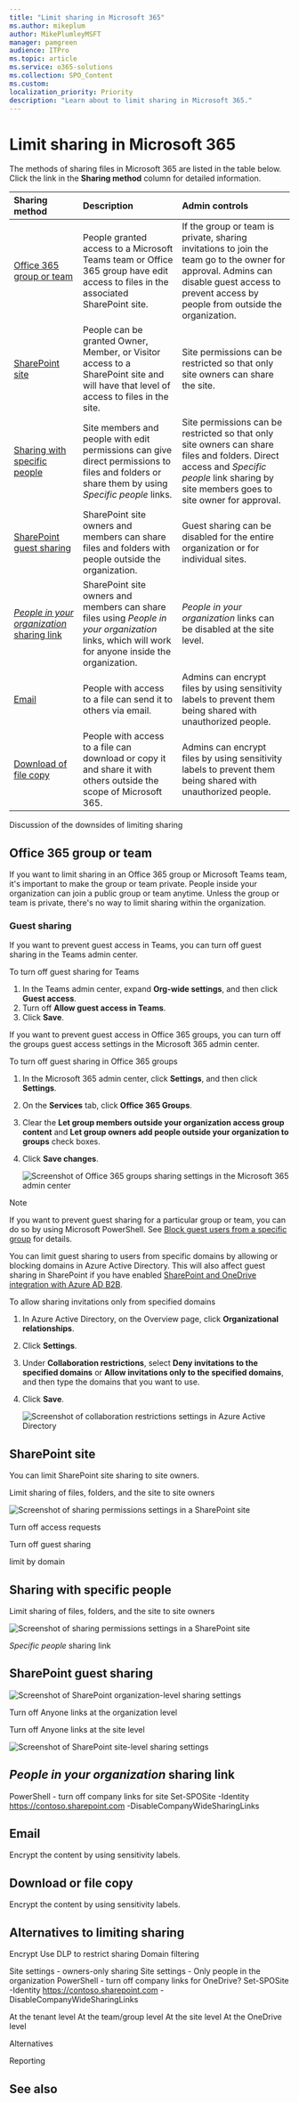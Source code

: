 ```yaml
---
title: "Limit sharing in Microsoft 365"
ms.author: mikeplum
author: MikePlumleyMSFT
manager: pamgreen
audience: ITPro
ms.topic: article
ms.service: o365-solutions
ms.collection: SPO_Content
ms.custom: 
localization_priority: Priority
description: "Learn about to limit sharing in Microsoft 365."
---
```


# Limit sharing in Microsoft 365

The methods of sharing files in Microsoft 365 are listed in the table below. Click the link in the **Sharing method** column for detailed information.

|Sharing method|Description|Admin controls|
|:-------------|:----------|:-------------|
|[Office 365 group or team](#office-365-group-or-team)|People granted access to a Microsoft Teams team or Office 365 group have edit access to files in the associated SharePoint site.|If the group or team is private, sharing invitations to join the team go to the owner for approval. Admins can disable guest access to prevent access by people from outside the organization.|
|[SharePoint site](#sharePoint-site)|People can be granted Owner, Member, or Visitor access to a SharePoint site and will have that level of access to files in the site.|Site permissions can be restricted so that only site owners can share the site.|
|[Sharing with specific people](#sharing-with-specific-people)|Site members and people with edit permissions can give direct permissions to files and folders or share them by using *Specific people* links.|Site permissions can be restricted so that only site owners can share files and folders. Direct access and *Specific people* link sharing by site members goes to site owner for approval.|
|[SharePoint guest sharing](#sharepoint-guest-sharing)|SharePoint site owners and members can share files and folders with people outside the organization.|Guest sharing can be disabled for the entire organization or for individual sites.|
|[*People in your organization* sharing link](#people-in-your-organization-sharing-link)|SharePoint site owners and members can share files using *People in your organization* links, which will work for anyone inside the organization.|*People in your organization* links can be disabled at the site level.|
|[Email](#email)|People with access to a file can send it to others via email.|Admins can encrypt files by using sensitivity labels to prevent them being shared with unauthorized people.|
|[Download of file copy](#download-of-file-copy)|People with access to a file can download or copy it and share it with others outside the scope of Microsoft 365.|Admins can encrypt files by using sensitivity labels to prevent them being shared with unauthorized people.|

Discussion of the downsides of limiting sharing

## Office 365 group or team

If you want to limit sharing in an Office 365 group or Microsoft Teams team, it's important to make the group or team private. People inside your organization can join a public group or team anytime. Unless the group or team is private, there's no way to limit sharing within the organization.

### Guest sharing

If you want to prevent guest access in Teams, you can turn off guest sharing in the Teams admin center.

To turn off guest sharing for Teams
1. In the Teams admin center, expand **Org-wide settings**, and then click **Guest access**.
2. Turn off **Allow guest access in Teams**.
3. Click **Save**.

If you want to prevent guest access in Office 365 groups, you can turn off the groups guest access settings in the Microsoft 365 admin center.

To turn off guest sharing in Office 365 groups
1. In the Microsoft 365 admin center, click **Settings**, and then click **Settings**.
2. On the **Services** tab, click **Office 365 Groups**.
3. Clear the **Let group members outside your organization access group content** and **Let group owners add people outside your organization to groups** check boxes.
4. Click **Save changes**.

    ![Screenshot of Office 365 groups sharing settings in the Microsoft 365 admin center](media/office-365-groups-guest-settings-off.png)

> [!NOTE]
> If you want to prevent guest sharing for a particular group or team, you can do so by using Microsoft PowerShell. See [Block guest users from a specific group](https://docs.microsoft.com/office365/admin/create-groups/manage-guest-access-in-groups?view=o365-worldwide#block-guest-users-from-a-specific-group) for details.

You can limit guest sharing to users from specific domains by allowing or blocking domains in Azure Active Directory. This will also affect guest sharing in SharePoint if you have enabled [SharePoint and OneDrive integration with Azure AD B2B](https://docs.microsoft.com/sharepoint/sharepoint-azureb2b-integration-preview).

To allow sharing invitations only from specified domains
1. In Azure Active Directory, on the Overview page, click **Organizational relationships**.
2. Click **Settings**.
3. Under **Collaboration restrictions**, select **Deny invitations to the specified domains** or **Allow invitations only to the specified domains**, and then type the domains that you want to use.
4. Click **Save**.

    ![Screenshot of collaboration restrictions settings in Azure Active Directory](media/azure-ad-allow-only-specified-domains.png)

## SharePoint site

You can limit SharePoint site sharing to site owners. 

Limit sharing of files, folders, and the site to site owners

![Screenshot of sharing permissions settings in a SharePoint site](media/sharepoint-site-sharing-permissions-level-two.png)

Turn off access requests

Turn off guest sharing

limit by domain

## Sharing with specific people

Limit sharing of files, folders, and the site to site owners

![Screenshot of sharing permissions settings in a SharePoint site](media/sharepoint-site-only-site-owners-can-share.png)

*Specific people* sharing link

## SharePoint guest sharing


![Screenshot of SharePoint organization-level sharing settings](media/sharepoint-tenant-sharing-off.png)


Turn off Anyone links at the organization level

Turn off Anyone links at the site level

![Screenshot of SharePoint site-level sharing settings](media/sharepoint-site-external-sharing-settings-off.png)


## *People in your organization* sharing link

PowerShell - turn off company links for site
Set-SPOSite -Identity https://contoso.sharepoint.com -DisableCompanyWideSharingLinks

## Email

Encrypt the content by using sensitivity labels.

## Download or file copy

Encrypt the content by using sensitivity labels.

## Alternatives to limiting sharing

Encrypt
Use DLP to restrict sharing
Domain filtering



Site settings - owners-only sharing
Site settings - Only people in the organization
PowerShell - turn off company links for OneDrive?
Set-SPOSite -Identity https://contoso.sharepoint.com -DisableCompanyWideSharingLinks

At the tenant level
At the team/group level
At the site level
At the OneDrive level



Alternatives


Reporting


## See also

